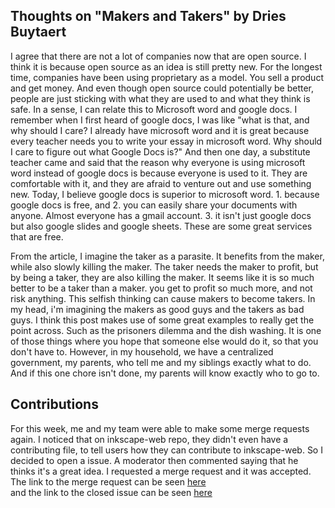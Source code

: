 ## Thoughts on "Makers and Takers" by Dries Buytaert ## 

I agree that there are not a lot of companies now that are open source. I think it is because open source as an idea is still pretty new. For the longest time, companies have been using proprietary as a model. You sell a product and get money. And even though open source could potentially be better, people are just sticking with what they are used to and what they think is safe. In a sense, I can relate this to Microsoft word and google docs. I remember when I first heard of google docs, I was like "what is that, and why should I care? I already have microsoft word and it is great because every teacher needs you to write your essay in microsoft word. Why should I care to figure out what Google Docs is?"
And then one day, a substitute teacher came and said that the reason why everyone is using microsoft word instead of google docs is because everyone is used to it. They are comfortable with it, and they are afraid to venture out and use something new. 
Today, I believe google docs is superior to microsoft word. 1. because google docs is free, and 2. you can easily share your documents with anyone. Almost everyone has a gmail account. 3. it isn't just google docs but also google slides and google sheets. These are some great services that are free.

From the article, I imagine the taker as a parasite. It benefits from the maker, while also slowly killing the maker. The taker needs the maker to profit, but by being a taker, they are also killing the maker. It seems like it is so much better to be a taker than a maker. you get to profit so much more, and not risk anything. This selfish thinking can cause makers to become takers. In my head, i'm imagining the makers as good guys and the takers as bad guys. 
I think this post makes use of some great examples to really get the point across. Such as the prisoners dilemma and the dish washing. 
It is one of those things where you hope that someone else would do it, so that you don't have to. However, in my household, we have a centralized government, my parents, who tell me and my siblings exactly what to do. And if this one chore isn't done, my parents will know exactly who to go to. 




## Contributions ##
For this week, me and my team were able to make some merge requests again.
I noticed that on inkscape-web repo, they didn't even have a contributing file, to tell users how they can contribute to inkscape-web. So I decided to open a issue. A moderator then commented saying that he thinks it's a great idea. I requested a merge request and it was accepted.
The link to the merge request  can be seen [here](https://gitlab.com/inkscape/inkscape-web/-/merge_requests/74)
<br>
and the link to the closed issue can be seen [here](https://gitlab.com/inkscape/inkscape-web/-/issues/490)
